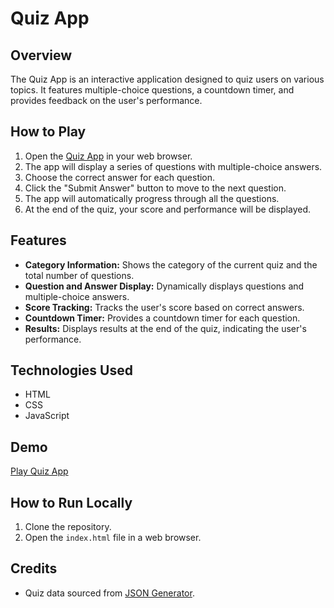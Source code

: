 # Quiz App

## Overview

The Quiz App is an interactive application designed to quiz users on various topics. It features multiple-choice questions, a countdown timer, and provides feedback on the user's performance.

## How to Play

1. Open the [Quiz App](https://loaymady.github.io/Quiz-App/) in your web browser.
2. The app will display a series of questions with multiple-choice answers.
3. Choose the correct answer for each question.
4. Click the "Submit Answer" button to move to the next question.
5. The app will automatically progress through all the questions.
6. At the end of the quiz, your score and performance will be displayed.

## Features

- **Category Information:** Shows the category of the current quiz and the total number of questions.
- **Question and Answer Display:** Dynamically displays questions and multiple-choice answers.
- **Score Tracking:** Tracks the user's score based on correct answers.
- **Countdown Timer:** Provides a countdown timer for each question.
- **Results:** Displays results at the end of the quiz, indicating the user's performance.

## Technologies Used

- HTML
- CSS
- JavaScript

## Demo

[Play Quiz App](https://loaymady.github.io/Quiz-App/)

## How to Run Locally

1. Clone the repository.
2. Open the `index.html` file in a web browser.

## Credits

- Quiz data sourced from [JSON Generator](https://api.json-generator.com/templates/AZJTOjkgYMnx/data?access_token=x3bg40xi3ycgfn1w7oqcekl3pqlsm1nf4aj38qf6).
